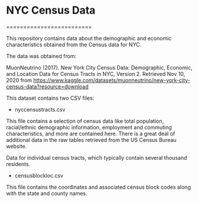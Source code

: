 # NYC Census Data
=========================

This repository contains data about the demographic and economic characteristics obtained from the Census data for NYC.

The data was obtained from:

MuonNeutrino (2017). New York City Census Data: Demographic, Economic, and Location Data for Census Tracts in NYC, Version 2. 
Retrieved Nov 10, 2020 from https://www.kaggle.com/datasets/muonneutrino/new-york-city-census-data?resource=download

This dataset contains two CSV files:

* nyccensustracts.csv

This file contains a selection of census data like total population, racial/ethnic demographic information, employment and commuting characteristics, 
and more are contained here. There is a great deal of additional data in the raw tables retrieved from the US Census Bureau website.

Data for individual census tracts, which typically contain several thousand residents.

* censusblockloc.csv

This file contains the coordinates and associated census block codes along
with the state and county names.


